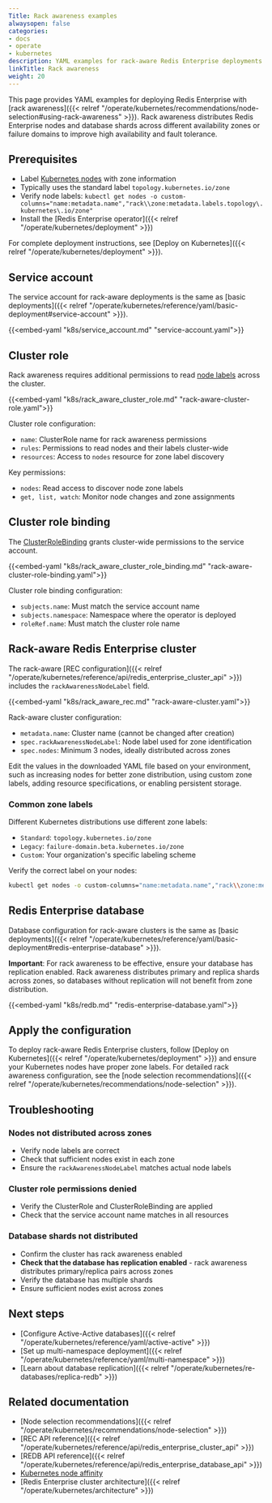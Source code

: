 ```yaml
---
Title: Rack awareness examples
alwaysopen: false
categories:
- docs
- operate
- kubernetes
description: YAML examples for rack-aware Redis Enterprise deployments that distribute nodes across availability zones.
linkTitle: Rack awareness
weight: 20
---
```


This page provides YAML examples for deploying Redis Enterprise with [rack awareness]({{< relref "/operate/kubernetes/recommendations/node-selection#using-rack-awareness" >}}). Rack awareness distributes Redis Enterprise nodes and database shards across different availability zones or failure domains to improve high availability and fault tolerance.

## Prerequisites

- Label [Kubernetes nodes](https://kubernetes.io/docs/concepts/architecture/nodes/) with zone information
- Typically uses the standard label `topology.kubernetes.io/zone`
- Verify node labels: `kubectl get nodes -o custom-columns="name:metadata.name","rack\\zone:metadata.labels.topology\.kubernetes\.io/zone"`
- Install the [Redis Enterprise operator]({{< relref "/operate/kubernetes/deployment" >}})

For complete deployment instructions, see [Deploy on Kubernetes]({{< relref "/operate/kubernetes/deployment" >}}).

## Service account

The service account for rack-aware deployments is the same as [basic deployments]({{< relref "/operate/kubernetes/reference/yaml/basic-deployment#service-account" >}}).

{{<embed-yaml "k8s/service_account.md" "service-account.yaml">}}

## Cluster role

Rack awareness requires additional permissions to read [node labels](https://kubernetes.io/docs/concepts/overview/working-with-objects/labels/) across the cluster.

{{<embed-yaml "k8s/rack_aware_cluster_role.md" "rack-aware-cluster-role.yaml">}}

Cluster role configuration:

- `name`: ClusterRole name for rack awareness permissions
- `rules`: Permissions to read nodes and their labels cluster-wide
- `resources`: Access to `nodes` resource for zone label discovery

Key permissions:

- `nodes`: Read access to discover node zone labels
- `get, list, watch`: Monitor node changes and zone assignments

## Cluster role binding

The [ClusterRoleBinding](https://kubernetes.io/docs/reference/access-authn-authz/rbac/#rolebinding-and-clusterrolebinding) grants cluster-wide permissions to the service account.

{{<embed-yaml "k8s/rack_aware_cluster_role_binding.md" "rack-aware-cluster-role-binding.yaml">}}

Cluster role binding configuration:

- `subjects.name`: Must match the service account name
- `subjects.namespace`: Namespace where the operator is deployed
- `roleRef.name`: Must match the cluster role name

## Rack-aware Redis Enterprise cluster

The rack-aware [REC configuration]({{< relref "/operate/kubernetes/reference/api/redis_enterprise_cluster_api" >}}) includes the `rackAwarenessNodeLabel` field.

{{<embed-yaml "k8s/rack_aware_rec.md" "rack-aware-cluster.yaml">}}

Rack-aware cluster configuration:

- `metadata.name`: Cluster name (cannot be changed after creation)
- `spec.rackAwarenessNodeLabel`: Node label used for zone identification
- `spec.nodes`: Minimum 3 nodes, ideally distributed across zones

Edit the values in the downloaded YAML file based on your environment, such as increasing nodes for better zone distribution, using custom zone labels, adding resource specifications, or enabling persistent storage.

### Common zone labels

Different Kubernetes distributions use different zone labels:

- `Standard`: `topology.kubernetes.io/zone`
- `Legacy`: `failure-domain.beta.kubernetes.io/zone`
- `Custom`: Your organization's specific labeling scheme

Verify the correct label on your nodes:

```bash
kubectl get nodes -o custom-columns="name:metadata.name","rack\\zone:metadata.labels.topology\.kubernetes\.io/zone"
```

## Redis Enterprise database

Database configuration for rack-aware clusters is the same as [basic deployments]({{< relref "/operate/kubernetes/reference/yaml/basic-deployment#redis-enterprise-database" >}}).

**Important**: For rack awareness to be effective, ensure your database has replication enabled. Rack awareness distributes primary and replica shards across zones, so databases without replication will not benefit from zone distribution.

{{<embed-yaml "k8s/redb.md" "redis-enterprise-database.yaml">}}

## Apply the configuration

To deploy rack-aware Redis Enterprise clusters, follow [Deploy on Kubernetes]({{< relref "/operate/kubernetes/deployment" >}}) and ensure your Kubernetes nodes have proper zone labels. For detailed rack awareness configuration, see the [node selection recommendations]({{< relref "/operate/kubernetes/recommendations/node-selection" >}}).

## Troubleshooting

### Nodes not distributed across zones

- Verify node labels are correct
- Check that sufficient nodes exist in each zone
- Ensure the `rackAwarenessNodeLabel` matches actual node labels

### Cluster role permissions denied

- Verify the ClusterRole and ClusterRoleBinding are applied
- Check that the service account name matches in all resources

### Database shards not distributed

- Confirm the cluster has rack awareness enabled
- **Check that the database has replication enabled** - rack awareness distributes primary/replica pairs across zones
- Verify the database has multiple shards
- Ensure sufficient nodes exist across zones

## Next steps

- [Configure Active-Active databases]({{< relref "/operate/kubernetes/reference/yaml/active-active" >}})
- [Set up multi-namespace deployment]({{< relref "/operate/kubernetes/reference/yaml/multi-namespace" >}})
- [Learn about database replication]({{< relref "/operate/kubernetes/re-databases/replica-redb" >}})

## Related documentation

- [Node selection recommendations]({{< relref "/operate/kubernetes/recommendations/node-selection" >}})
- [REC API reference]({{< relref "/operate/kubernetes/reference/api/redis_enterprise_cluster_api" >}})
- [REDB API reference]({{< relref "/operate/kubernetes/reference/api/redis_enterprise_database_api" >}})
- [Kubernetes node affinity](https://kubernetes.io/docs/concepts/scheduling-eviction/assign-pod-node/)
- [Redis Enterprise cluster architecture]({{< relref "/operate/kubernetes/architecture" >}})
